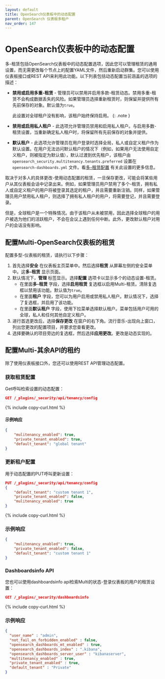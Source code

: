 ```yaml
---
layout: default
title: OpenSearch仪表板中的动态配置
parent: OpenSearch 仪表板多租户
nav_order: 147
---
```



# OpenSearch仪表板中的动态配置

多-租赁包括OpenSearch仪表板中的动态配置选项，因此您可以管理租赁的通用设置，而无需更改每个节点上的配置YAML文件，然后重新启动群集。您可以使用仪表板接口或REST API来利用此功能。以下列表包括动态配置当前涵盖的选项的描述：

- **禁用或启用多重-租赁** - 管理员可以禁用并启用多款-租赁动态。禁用多重-租赁不会构成数据丢失的风险。如果管理员选择重新租赁时，则保留并提供所有先前保存的对象。默认值为`true`。
  
  此设置对全球租户没有影响，该租户始终保持启用。
  {: .note }

- **禁用或启用私人租户** - 此选项允许管理员禁用和启用私人租户。与启用多数-租赁设置，当重新确定私人租户时，将保留所有先前保存的对象并提供。
- **默认租户** - 此选项允许管理员在用户登录时选择全局，私人或自定义租户作为默认设置。在用户无法访问默认租户的情况下（例如，如果用户无法使用自定义租户，则被指定为默认值），默认过渡到优先租户，该租户由`opensearch_security.multitenancy.tenants.preferred` 设置在`opensearch-dashboards.yml` 文件。看[多-租赁配置]({{site.url}}{{site.baseurl}}/security/multi-tenancy/multi-tenancy-config/) 有关此设置的更多信息。

取决于对多人的具体更改-使用动态配置的租赁，一旦保存更改，可能会将某些用户从其仪表板会话中记录出来。例如，如果管理员用户禁用了多个-租赁，拥有私人或自定义租户的用户将被登录其选定的租户，并且需要重新注销。同样，如果管理员用户禁用私人租户，则选择了拥有私人租户的用户，将需要登记，并且需要登录。

但是，全球租户是一个特殊情况。由于该租户从未被禁用，因此选择全球租户的用户被选为他们的活跃租户，不会在会议上遇到任何中断。此外，更改默认租户对用户的会话没有影响。


## 配置Multi-OpenSearch仪表板的租赁

配置多型-仪表板的租赁，请执行以下步骤：

1. 首先选择**安全** 在仪表板主页菜单中。然后选择**租赁** 从屏幕左侧的安全菜单中。这**多-租赁** 显示页面。
1. 默认情况下，**管理** 标签显示。选择**配置** 选项卡以显示多个的动态设置-租赁。
   * 在里面**多-租赁** 字段，选择**启用租赁** 复选框以启用Multi-租赁。清除复选框以禁用该功能。默认值为`true`。
   * 在里面**租户** 字段，您可以为用户启用或禁用私人租户。默认情况下，选择了复选框，并启用了该功能。
   * 在里面**默认租户** 字段，使用下拉菜单选择默认租户。菜单包括用户可用的全球，私人和任何其他自定义租户。
1. 进行首选更改后，选择**保存更改** 在窗户的右下角。流行音乐-出现向上窗口，列出您更改的配置项目，并要求您查看更改。
1. 选择要确认的项目旁边的复选框，然后选择**应用更改**。更改是动态实现的。


## 配置Multi-其余API的租约

除了使用仪表板接口外，您还可以使用REST API管理动态配置。

### 获取租赁配置

Get呼叫检索设置的动态配置：

```json
GET /_plugins/_security/api/tenancy/config
```
{% include copy-curl.html %}

#### 示例响应

```json
{
    "mulitenancy_enabled": true,
    "private_tenant_enabled": true,
    "default_tenant": "global tenant"
}
```

### 更新租户配置

用于动态配置的PUT呼叫更新设置：

```json
PUT /_plugins/_security/api/tenancy/config
{
    "default_tenant": "custom tenant 1",
    "private_tenant_enabled": false,
    "mulitenancy_enabled": true
}
```
{% include copy-curl.html %}

### 示例响应

```json
{
    "mulitenancy_enabled": true,
    "private_tenant_enabled": false,
    "default_tenant": "custom tenant 1"
}
```

### Dashboardsinfo API

您也可以使用dashboardsinfo api检索Multi的状态-登录仪表板的用户的租赁设置：

```json
GET /_plugins/_security/dashboardsinfo
```
{% include copy-curl.html %}

### 示例响应

```json
{
  "user_name" : "admin",
  "not_fail_on_forbidden_enabled" : false,
  "opensearch_dashboards_mt_enabled" : true,
  "opensearch_dashboards_index" : ".kibana",
  "opensearch_dashboards_server_user" : "kibanaserver",
  "multitenancy_enabled" : true,
  "private_tenant_enabled" : true,
  "default_tenant" : "Private"
}
```


